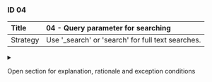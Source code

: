 ### ID 04

| Title    | __04 - Query parameter for searching__ |
| :----    | :---------- |
| Strategy | Use '_search' or 'search' for full text searches. |

<details><summary>

Open section for explanation, rationale and exception conditions 

</summary>

#### Explanation

This is conform ASNO API-32. To prevent confusion or conflicts with resource parameters the underscore variant is favoured.

#### Rationale

Using a standardised parameter for searching (full text searches) increases comprehensibility.

#### Exceptions

Complex searches should make use of a request payload.

</details>

